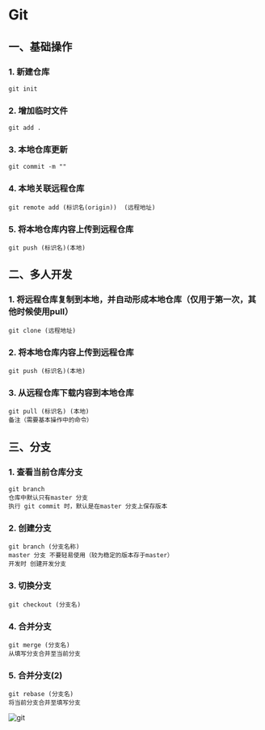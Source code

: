 # Git

## 一、基础操作

### 1. 新建仓库

	git init

### 2. 增加临时文件

	git add .

### 3. 本地仓库更新

	git commit -m ""

### 4. 本地关联远程仓库

	git remote add (标识名(origin))  (远程地址)

### 5. 将本地仓库内容上传到远程仓库

	git push (标识名)(本地)

## 二、多人开发

### 1. 将远程仓库复制到本地，并自动形成本地仓库（仅用于第一次，其他时候使用pull）

	git clone (远程地址)

### 2. 将本地仓库内容上传到远程仓库

	git push (标识名)(本地)

### 3. 从远程仓库下载内容到本地仓库

	git pull (标识名) (本地)
	备注（需要基本操作中的命令）

## 三、分支

### 1. 查看当前仓库分支

	git branch
	仓库中默认只有master 分支
	执行 git commit 时，默认是在master 分支上保存版本

### 2. 创建分支

	git branch (分支名称)
	master 分支 不要轻易使用（较为稳定的版本存于master）
	开发时 创建开发分支

### 3. 切换分支

	git checkout (分支名)

### 4. 合并分支

	git merge (分支名)
	从填写分支合并至当前分支

### 5. 合并分支(2)

	git rebase (分支名)
	将当前分支合并至填写分支




![git](https://gitee.com/code-shuai/map-depot/raw/master/Git/git.png)

